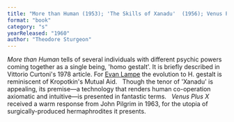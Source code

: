 ```yaml
---
title: "More than Human (1953); 'The Skills of Xanadu'  (1956); Venus Plus  X (1960)"
format: "book"
category: "s"
yearReleased: "1960"
author: "Theodore Sturgeon"
---
```

_More than Human_ tells of several individuals with different psychic  powers coming together as a single being, 'homo gestalt'. It is briefly  described in Vittorio Curtoni's 1978 article. For <a href="http://tashqueedagg.wordpress.com/2012/11/11/theodore-strugeon-more-than-human-1953/"> Evan Lampe</a> the evolution to H. gestalt is reminiscent of Kropotkin's Mutual Aid.
  
Though the tenor of 'Xanadu' is appealing, its premise—a technology that  renders human  co-operation axiomatic and intuitive—is presented in fantastic terms.
  
_Venus Plus X_ received a warm response from John Pilgrim in  1963, for the utopia of surgically-produced hermaphrodites it presents. 
